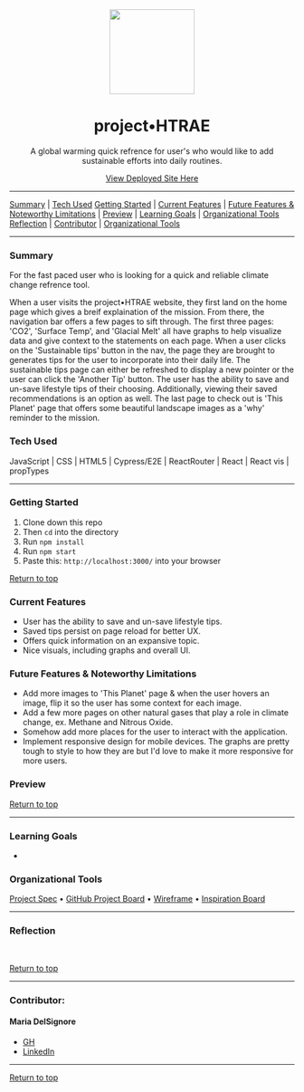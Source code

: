 <div align="center"><img src="https://user-images.githubusercontent.com/76507607/134969664-c36d3ad7-ac69-4d7f-be39-c7ad8ae9fcc0.png" height="150px" width="150px"/><h1>project•HTRAE</h1>
<p>A global warming quick refrence for user's who would like to add sustainable efforts into daily routines.</p>
<a href="https://project-htrae.vercel.app/">View Deployed Site Here</a>
</div>




---

[Summary](#summary) |
[Tech Used](#tech-used)
[Getting Started](#getting-started) |
[Current Features](#current-features) |
[Future Features & Noteworthy Limitations](#future-features-&-noteworthy-limitations) |
[Preview](#preview) |
[Learning Goals](#learning-goals) |
[Organizational Tools](#organizational-tools)
[Reflection](#reflection) |
[Contributor](#contributor) |
[Organizational Tools](#organizational-tools)
 
---

### Summary
For the fast paced user who is looking for a quick and reliable climate change refrence tool.  

When a user visits the project•HTRAE website, they first land on the home page which gives a breif explaination of the mission.  From there, the navigation bar offers a few pages to sift through.  The first three pages: 'CO2', 'Surface Temp', and 'Glacial Melt' all have graphs to help visualize data and give context to the statements on each page.  When a user clicks on the 'Sustainable tips' button in the nav, the page they are brought to generates tips for the user to incorporate into their daily life.  The sustainable tips page can either be refreshed to display a new pointer or the user can click the 'Another Tip' button.  The user has the ability to save and un-save lifestyle tips of their choosing.  Additionally, viewing their saved recommendations is an option as well.  The last page to check out is 'This Planet' page that offers some beautiful landscape images as a 'why' reminder to the mission.


 
### Tech Used
JavaScript | CSS | HTML5 | Cypress/E2E | ReactRouter | React | React vis | propTypes 

---
### Getting Started
1. Clone down this repo 
2. Then ```cd``` into the directory
3. Run ```npm install```
4. Run ```npm start```
5. Paste this: ```http://localhost:3000/``` into your browser


[Return to top](#project-htrae)

### Current Features
- User has the ability to save and un-save lifestyle tips.
- Saved tips persist on page reload for better UX.
- Offers quick information on an expansive topic.
- Nice visuals, including graphs and overall UI.


### Future Features & Noteworthy Limitations
- Add more images to 'This Planet' page & when the user hovers an image, flip it so the user has some context for each image. 
- Add a few more pages on other natural gases that play a role in climate change, ex. Methane and Nitrous Oxide.
- Somehow add more places for the user to interact with the application.
- Implement responsive design for mobile devices.  The graphs are pretty tough to style to how they are but I'd love to make it more responsive for more users.


### Preview



[Return to top](#project-htrae)

---

### Learning Goals
- 

### Organizational Tools
[Project Spec](https://frontend.turing.edu/projects/module-3/showcase.html) •
[GitHub Project Board](https://github.com/madhaus4/project-HTRAE/projects/1) •
[Wireframe](https://www.figma.com/file/hghcvSlU4fKwnRlZnaTXwc/showcase?node-id=0%3A1) •
[Inspiration Board](https://www.notion.so/Inspirations-0dc9dea1d13944178d575fd2ae5ad349)

---

### Reflection
 
<br>


[Return to top](#project-htrae)

---
### Contributor:
#### Maria DelSignore <br>
- [GH](https://github.com/madhaus4) <br>
- [LinkedIn](https://www.linkedin.com/in/mariadelsignore/)




---

[Return to top](#project-htrae)



